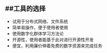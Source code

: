 ##工具的选择
----------------------------------------------------

- 试用于分布式网络、文件系统
- 简单易操作，便于使用者使用
- 使用数字化群体学习方法论
- 开源性，使用者能基于此对进行开源性开发
- 便宜，利用廉价伸着免费的数字资源来完成任务
